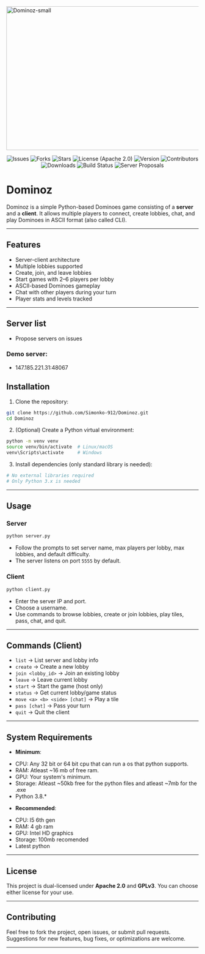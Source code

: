 <img width="1057" height="376" alt="Dominoz-small" src="https://github.com/user-attachments/assets/2389e413-81e5-4d77-aebb-a0f0d6cf2ffc" />
<p align="center"> 
    <img src="https://img.shields.io/github/issues/Simonko-912/Dominoz" alt="Issues">
    <img src="https://img.shields.io/github/forks/Simonko-912/Dominoz" alt="Forks">
    <img src="https://img.shields.io/github/stars/Simonko-912/Dominoz" alt="Stars">
    <img src="https://img.shields.io/badge/License-Apache%202.0-blue.svg" alt="License (Apache 2.0)">
    <img src="https://img.shields.io/badge/version-1.0.1-blue" alt="Version">
    <img src="https://img.shields.io/badge/contributors-0-orange" alt="Contributors">
    <img src="https://img.shields.io/github/downloads/Simonko-912/Dominoz/total" alt="Downloads">
    <img src="https://img.shields.io/badge/build-passing-brightgreen" alt="Build Status">
    <img src="https://img.shields.io/badge/Servers-Proposals%20Welcome-blue" alt="Server Proposals">
</p>


# Dominoz

Dominoz is a simple Python-based Dominoes game consisting of a **server** and a **client**. It allows multiple players to connect, create lobbies, chat, and play Dominoes in ASCII format (also called CLI).

---

## Features

- Server-client architecture
- Multiple lobbies supported
- Create, join, and leave lobbies
- Start games with 2–6 players per lobby
- ASCII-based Dominoes gameplay
- Chat with other players during your turn
- Player stats and levels tracked

---
## Server list
- Propose servers on issues

### Demo server:
- 147.185.221.31:48067
## Installation

1. Clone the repository:

```bash
git clone https://github.com/Simonko-912/Dominoz.git
cd Dominoz
````

2. (Optional) Create a Python virtual environment:

```bash
python -m venv venv
source venv/bin/activate  # Linux/macOS
venv\Scripts\activate     # Windows
```

3. Install dependencies (only standard library is needed):

```bash
# No external libraries required
# Only Python 3.x is needed
```

---

## Usage

### Server

```bash
python server.py
```

* Follow the prompts to set server name, max players per lobby, max lobbies, and default difficulty.
* The server listens on port `5555` by default.

### Client

```bash
python client.py
```

* Enter the server IP and port.
* Choose a username.
* Use commands to browse lobbies, create or join lobbies, play tiles, pass, chat, and quit.

---

## Commands (Client)

* `list` → List server and lobby info
* `create` → Create a new lobby
* `join <lobby_id>` → Join an existing lobby
* `leave` → Leave current lobby
* `start` → Start the game (host only)
* `status` → Get current lobby/game status
* `move <a> <b> <side> [chat]` → Play a tile
* `pass [chat]` → Pass your turn
* `quit` → Quit the client

---

## System Requirements

* **Minimum**: 
- CPU: Any 32 bit or 64 bit cpu that can run a os that python supports.
- RAM: Atleast ~16 mb of free ram.
- GPU: Your system's minimum. 
- Storage: Atleast ~50kb free for the python files and atleast ~7mb for the .exe
- Python 3.8.*

* **Recommended**:
- CPU: I5 6th gen
- RAM: 4 gb ram
- GPU: Intel HD graphics
- Storage: 100mb recomended
- Latest python

---

## License

This project is dual-licensed under **Apache 2.0** and **GPLv3**. You can choose either license for your use.

---

## Contributing

Feel free to fork the project, open issues, or submit pull requests.
Suggestions for new features, bug fixes, or optimizations are welcome.

---
